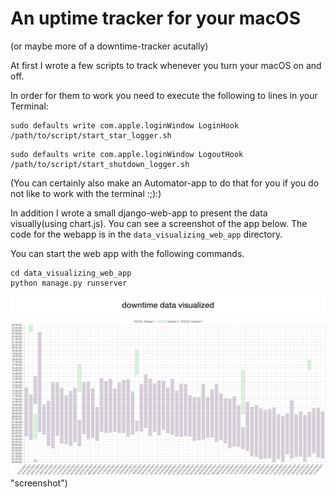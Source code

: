 # An uptime tracker for your macOS

(or maybe more of a downtime-tracker acutally)

At first I wrote a few scripts to track whenever you turn your macOS on and off.

In order for them to work you need to execute the following to lines in your Terminal:
```
sudo defaults write com.apple.loginWindow LoginHook /path/to/script/start_star_logger.sh
```

```
sudo defaults write com.apple.loginWindow LogoutHook /path/to/script/start_shutdown_logger.sh
```
(You can certainly also make an Automator-app to do that for you if you do not like to work with the terminal :;):)

In addition I wrote a small django-web-app to present the data visually(using chart.js). 
You can see a screenshot of the app below.
The code for the webapp is in the ``data_visualizing_web_app`` directory.

You can start the web app with the following commands.

```
cd data_visualizing_web_app
python manage.py runserver
```

![a screenshot of the django-webapp I wrote](./screenshot-django-webapp.png) "screenshot")

